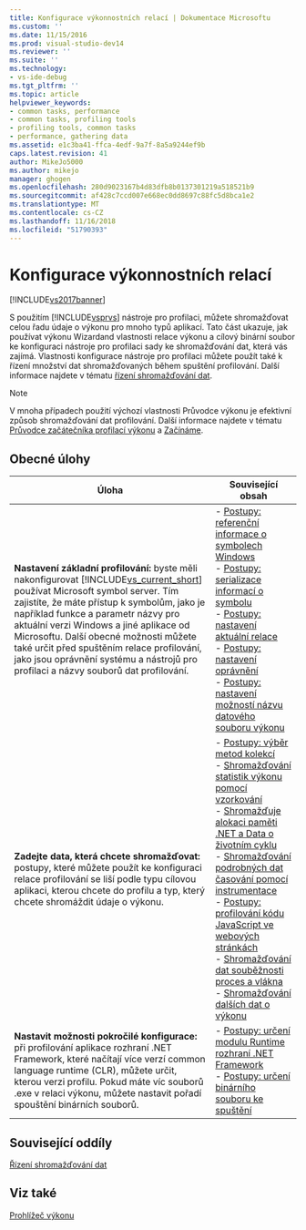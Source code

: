 ```yaml
---
title: Konfigurace výkonnostních relací | Dokumentace Microsoftu
ms.custom: ''
ms.date: 11/15/2016
ms.prod: visual-studio-dev14
ms.reviewer: ''
ms.suite: ''
ms.technology:
- vs-ide-debug
ms.tgt_pltfrm: ''
ms.topic: article
helpviewer_keywords:
- common tasks, performance
- common tasks, profiling tools
- profiling tools, common tasks
- performance, gathering data
ms.assetid: e1c3ba41-ffca-4edf-9a7f-8a5a9244ef9b
caps.latest.revision: 41
author: MikeJo5000
ms.author: mikejo
manager: ghogen
ms.openlocfilehash: 280d9023167b4d83dfb8b0137301219a518521b9
ms.sourcegitcommit: af428c7ccd007e668ec0dd8697c88fc5d8bca1e2
ms.translationtype: MT
ms.contentlocale: cs-CZ
ms.lasthandoff: 11/16/2018
ms.locfileid: "51790393"
---
```

# <a name="configuring-performance-sessions"></a>Konfigurace výkonnostních relací
[!INCLUDE[vs2017banner](../includes/vs2017banner.md)]

S použitím [!INCLUDE[vsprvs](../includes/vsprvs-md.md)] nástroje pro profilaci, můžete shromažďovat celou řadu údaje o výkonu pro mnoho typů aplikací. Tato část ukazuje, jak používat výkonu Wizardand vlastnosti relace výkonu a cílový binární soubor ke konfiguraci nástroje pro profilaci sady ke shromažďování dat, která vás zajímá. Vlastnosti konfigurace nástroje pro profilaci můžete použít také k řízení množství dat shromažďovaných během spuštění profilování. Další informace najdete v tématu [řízení shromažďování dat](../profiling/controlling-data-collection.md).  
  
> [!NOTE]
>  V mnoha případech použití výchozí vlastnosti Průvodce výkonu je efektivní způsob shromažďování dat profilování. Další informace najdete v tématu [Průvodce začátečníka profilací výkonu](../profiling/beginners-guide-to-performance-profiling.md) a [Začínáme](../profiling/getting-started-with-performance-tools.md).  
  
## <a name="common-tasks"></a>Obecné úlohy  
  
|Úloha|Související obsah|  
|----------|---------------------|  
|**Nastavení základní profilování:** byste měli nakonfigurovat [!INCLUDE[vs_current_short](../includes/vs-current-short-md.md)] používat Microsoft symbol server. Tím zajistíte, že máte přístup k symbolům, jako je například funkce a parametr názvy pro aktuální verzi Windows a jiné aplikace od Microsoftu. Další obecné možnosti můžete také určit před spuštěním relace profilování, jako jsou oprávnění systému a nástrojů pro profilaci a názvy souborů dat profilování.|-   [Postupy: referenční informace o symbolech Windows](../profiling/how-to-reference-windows-symbol-information.md)<br />-   [Postupy: serializace informací o symbolu](../profiling/how-to-serialize-symbol-information.md)<br />-   [Postupy: nastavení aktuální relace](../profiling/how-to-set-the-current-session.md)<br />-   [Postupy: nastavení oprávnění](../profiling/how-to-set-permissions.md)<br />-   [Postupy: nastavení možností názvu datového souboru výkonu](../profiling/how-to-set-performance-data-file-name-options.md)|  
|**Zadejte data, která chcete shromažďovat:** postupy, které můžete použít ke konfiguraci relace profilování se liší podle typu cílovou aplikaci, kterou chcete do profilu a typ, který chcete shromáždit údaje o výkonu.|-   [Postupy: výběr metod kolekcí](../profiling/how-to-choose-collection-methods.md)<br />-   [Shromažďování statistik výkonu pomocí vzorkování](../profiling/collecting-performance-statistics-by-using-sampling.md)<br />-   [Shromažďuje alokaci paměti .NET a Data o životním cyklu](../profiling/collecting-dotnet-memory-allocation-and-lifetime-data.md)<br />-   [Shromažďování podrobných dat časování pomocí instrumentace](../profiling/collecting-detailed-timing-data-by-using-instrumentation.md)<br />-   [Postupy: profilování kódu JavaScript ve webových stránkách](../profiling/how-to-profile-javascript-code-in-web-pages.md)<br />-   [Shromažďování dat souběžnosti proces a vlákna](../profiling/collecting-thread-and-process-concurrency-data.md)<br />-   [Shromažďování dalších dat o výkonu](../profiling/collecting-additional-performance-data.md)|  
|**Nastavit možnosti pokročilé konfigurace:** při profilování aplikace rozhraní .NET Framework, které načítají více verzí common language runtime (CLR), můžete určit, kterou verzi profilu. Pokud máte víc souborů .exe v relaci výkonu, můžete nastavit pořadí spouštění binárních souborů.|-   [Postupy: určení modulu Runtime rozhraní .NET Framework](../profiling/how-to-specify-the-dotnet-framework-runtime.md)<br />-   [Postupy: určení binárního souboru ke spuštění](../profiling/how-to-specify-the-binary-to-start.md)|  
  
## <a name="related-sections"></a>Související oddíly  
 [Řízení shromažďování dat](../profiling/controlling-data-collection.md)  
  
## <a name="see-also"></a>Viz také  
 [Prohlížeč výkonu](../profiling/performance-explorer.md)



